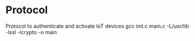 # Protocol
Protocol to authenticate and activate IoT devices
gcc init.c main.c -L/usr/lib -lssl -lcrypto -o main
